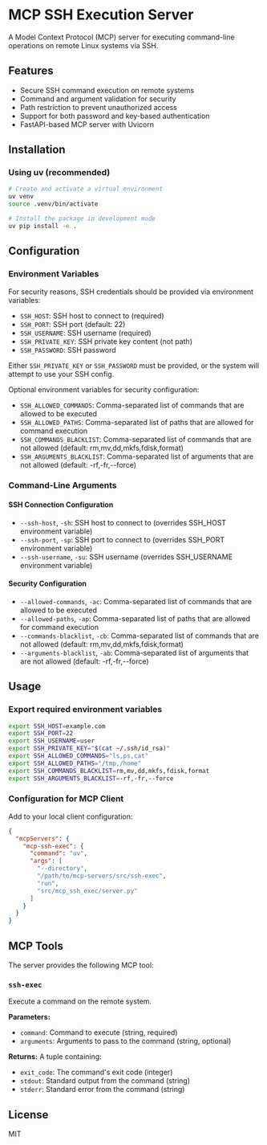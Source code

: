# MCP SSH Execution Server

A Model Context Protocol (MCP) server for executing command-line operations on remote Linux systems via SSH.

## Features

- Secure SSH command execution on remote systems
- Command and argument validation for security
- Path restriction to prevent unauthorized access
- Support for both password and key-based authentication
- FastAPI-based MCP server with Uvicorn

## Installation

### Using uv (recommended)

```bash
# Create and activate a virtual environment
uv venv
source .venv/bin/activate

# Install the package in development mode
uv pip install -e .
```

## Configuration

### Environment Variables

For security reasons, SSH credentials should be provided via environment variables:

- `SSH_HOST`: SSH host to connect to (required)
- `SSH_PORT`: SSH port (default: 22)
- `SSH_USERNAME`: SSH username (required)
- `SSH_PRIVATE_KEY`: SSH private key content (not path)
- `SSH_PASSWORD`: SSH password

Either `SSH_PRIVATE_KEY` or `SSH_PASSWORD` must be provided, or the system will attempt to use your SSH config.

Optional environment variables for security configuration:
- `SSH_ALLOWED_COMMANDS`: Comma-separated list of commands that are allowed to be executed
- `SSH_ALLOWED_PATHS`: Comma-separated list of paths that are allowed for command execution
- `SSH_COMMANDS_BLACKLIST`: Comma-separated list of commands that are not allowed (default: rm,mv,dd,mkfs,fdisk,format)
- `SSH_ARGUMENTS_BLACKLIST`: Comma-separated list of arguments that are not allowed (default: -rf,-fr,--force)

### Command-Line Arguments
#### SSH Connection Configuration
- `--ssh-host`, `-sh`: SSH host to connect to (overrides SSH_HOST environment variable)
- `--ssh-port`, `-sp`: SSH port to connect to (overrides SSH_PORT environment variable)
- `--ssh-username`, `-su`: SSH username (overrides SSH_USERNAME environment variable)

#### Security Configuration
- `--allowed-commands`, `-ac`: Comma-separated list of commands that are allowed to be executed
- `--allowed-paths`, `-ap`: Comma-separated list of paths that are allowed for command execution
- `--commands-blacklist`, `-cb`: Comma-separated list of commands that are not allowed (default: rm,mv,dd,mkfs,fdisk,format)
- `--arguments-blacklist`, `-ab`: Comma-separated list of arguments that are not allowed (default: -rf,-fr,--force)

## Usage

### Export required environment variables

```bash
export SSH_HOST=example.com
export SSH_PORT=22
export SSH_USERNAME=user
export SSH_PRIVATE_KEY="$(cat ~/.ssh/id_rsa)"
export SSH_ALLOWED_COMMANDS="ls,ps,cat"
export SSH_ALLOWED_PATHS="/tmp,/home"
export SSH_COMMANDS_BLACKLIST=rm,mv,dd,mkfs,fdisk,format
export SSH_ARGUMENTS_BLACKLIST=-rf,-fr,--force
```

### Configuration for MCP Client

Add to your local client configuration:
```json
{
  "mcpServers": {
    "mcp-ssh-exec": {
      "command": "uv",
      "args": [
        "--directory",
        "/path/to/mcp-servers/src/ssh-exec",
        "run",
        "src/mcp_ssh_exec/server.py"
      ]
    }
  }
}
```

## MCP Tools

The server provides the following MCP tool:

### `ssh-exec`

Execute a command on the remote system.

**Parameters:**
- `command`: Command to execute (string, required)
- `arguments`: Arguments to pass to the command (string, optional)

**Returns:**
A tuple containing:
- `exit_code`: The command's exit code (integer)
- `stdout`: Standard output from the command (string)
- `stderr`: Standard error from the command (string)

## License

MIT
